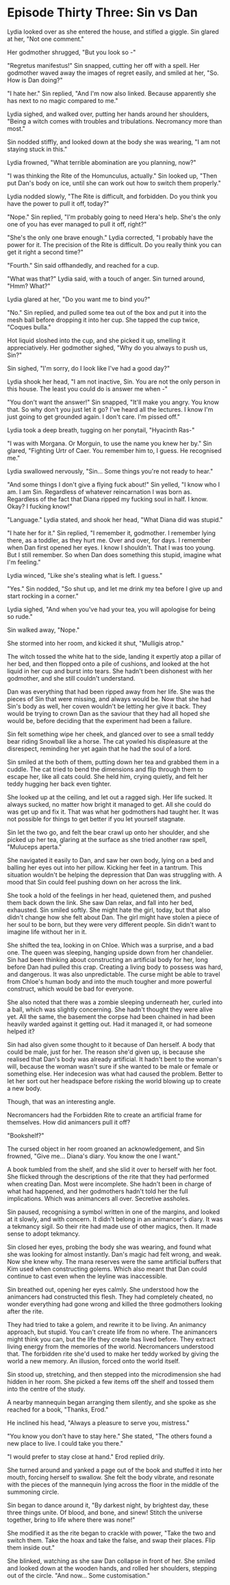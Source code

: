 # Episode Thirty Three: Sin vs Dan

Lydia looked over as she entered the house, and stifled a giggle. Sin glared at her, "Not one comment."

Her godmother shrugged, "But you look so -"

"Regretus manifestus!" Sin snapped, cutting her off with a spell. Her godmother waved away the images of regret easily, and smiled at her, "So. How is Dan doing?"

"I hate her." Sin replied, "And I'm now also linked. Because apparently she has next to no magic compared to me."

Lydia sighed, and walked over, putting her hands around her shoulders, "Being a witch comes with troubles and tribulations. Necromancy more than most."

Sin nodded stiffly, and looked down at the body she was wearing, "I am not staying stuck in this."

Lydia frowned, "What terrible abomination are you planning, now?"

"I was thinking the Rite of the Homunculus, actually." Sin looked up, "Then put Dan's body on ice, until she can work out how to switch them properly."

Lydia nodded slowly, "The Rite is difficult, and forbidden. Do you think you have the power to pull it off, today?"

"Nope." Sin replied, "I'm probably going to need Hera's help. She's the only one of you has ever managed to pull it off, right?"

"She's the only one brave enough." Lydia corrected, "I probably have the power for it. The precision of the Rite is difficult. Do you really think you can get it right a second time?"

"Fourth." Sin said offhandedly, and reached for a cup.

"What was that?" Lydia said, with a touch of anger. Sin turned around, "Hmm? What?"

Lydia glared at her, "Do you want me to bind you?"

"No." Sin replied, and pulled some tea out of the box and put it into the mesh ball before dropping it into her cup. She tapped the cup twice, "Coques bulla."

Hot liquid sloshed into the cup, and she picked it up, smelling it appreciatively. Her godmother sighed, "Why do you always to push us, Sin?"

Sin sighed, "I'm sorry, do I look like I've had a good day?"

Lydia shook her head, "I am not inactive, Sin. You are not the only person in this house. The least you could do is answer me when -"

"You don't want the answer!" Sin snapped, "It'll make you angry. You know that. So why don't you just let it go? I've heard all the lectures. I know I'm just going to get grounded again. I don't care. I'm pissed off."

Lydia took a deep breath, tugging on her ponytail, "Hyacinth Ras-"

"I was with Morgana. Or Morguin, to use the name you knew her by." Sin glared, "Fighting Urtr of Caer. You remember him to, I guess. He recognised me."

Lydia swallowed nervously, "Sin... Some things you're not ready to hear."

"And some things I don't give a flying fuck about!" Sin yelled, "I know who I am. I am Sin. Regardless of whatever reincarnation I was born as. Regardless of the fact that Diana ripped my fucking soul in half. I know. Okay? I fucking know!"

"Language." Lydia stated, and shook her head, "What Diana did was stupid."

"I hate her for it." Sin replied, "I remember it, godmother. I remember lying there, as a toddler, as they hurt me. Over and over, for days. I remember when Dan first opened her eyes. I know I shouldn't. That I was too young. But I still remember. So when Dan does something this stupid, imagine what I'm feeling."

Lydia winced, "Like she's stealing what is left. I guess."

"Yes." Sin nodded, "So shut up, and let me drink my tea before I give up and start rocking in a corner."

Lydia sighed, "And when you've had your tea, you will apologise for being so rude."

Sin walked away, "Nope."

She stormed into her room, and kicked it shut, "Mulligis atrop."

The witch tossed the white hat to the side, landing it expertly atop a pillar of her bed, and then flopped onto a pile of cushions, and looked at the hot liquid in her cup and burst into tears. She hadn't been dishonest with her godmother, and she still couldn't understand.

Dan was everything that had been ripped away from her life. She was the pieces of Sin that were missing, and always would be. Now that she had Sin's body as well, her coven wouldn't be letting her give it back. They would be trying to crown Dan as the saviour that they had all hoped she would be, before deciding that the experiment had been a failure.

Sin felt something wipe her cheek, and glanced over to see a small teddy bear riding Snowball like a horse. The cat yowled his displeasure at the disrespect, reminding her yet again that he had the soul of a lord.

Sin smiled at the both of them, putting down her tea and grabbed them in a cuddle. The cat tried to bend the dimensions and flip through them to escape her, like all cats could. She held him, crying quietly, and felt her teddy hugging her back even tighter.

She looked up at the ceiling, and let out a ragged sigh. Her life sucked. It always sucked, no matter how bright it managed to get. All she could do was get up and fix it. That was what her godmothers had taught her. It was not possible for things to get better if you let yourself stagnate.

Sin let the two go, and felt the bear crawl up onto her shoulder, and she picked up her tea, glaring at the surface as she tried another raw spell, "Muluceps aperta."

She navigated it easily to Dan, and saw her own body, lying on a bed and balling her eyes out into her pillow. Kicking her feet in a tantrum. This situation wouldn't be helping the depression that Dan was struggling with. A mood that Sin could feel pushing down on her across the link.

She took a hold of the feelings in her head, quietened them, and pushed them back down the link. She saw Dan relax, and fall into her bed, exhausted. Sin smiled softly. She might hate the girl, today, but that also didn't change how she felt about Dan. The girl might have stolen a piece of her soul to be born, but they were very different people. Sin didn't want to imagine life without her in it.

She shifted the tea, looking in on Chloe. Which was a surprise, and a bad one. The queen was sleeping, hanging upside down from her chandelier. Sin had been thinking about constructing an artificial body for her, long before Dan had pulled this crap. Creating a living body to possess was hard, and dangerous. It was also unpredictable. The curse might be able to travel from Chloe's human body and into the much tougher and more powerful construct, which would be bad for everyone.

She also noted that there was a zombie sleeping underneath her, curled into a ball, which was slightly concerning. She hadn't thought they were alive yet. All the same, the basement the corpse had been chained in had been heavily warded against it getting out. Had it managed it, or had someone helped it?

Sin had also given some thought to it because of Dan herself. A body that could be male, just for her. The reason she'd given up, is because she realised that Dan's body was already artificial. It hadn't bent to the woman's will, because the woman wasn't sure if she wanted to be male or female or something else. Her indecesion was what had caused the problem. Better to let her sort out her headspace before risking the world blowing up to create a new body.

Though, that was an interesting angle.

Necromancers had the Forbidden Rite to create an artificial frame for themselves. How did animancers pull it off?

"Bookshelf?"

The cursed object in her room groaned an acknowledgement, and Sin frowned, "Give me... Diana's diary. You know the one I want."

A book tumbled from the shelf, and she slid it over to herself with her foot. She flicked through the descriptions of the rite that they had performed when creating Dan. Most were incomplete. She hadn't been in charge of what had happened, and her godmothers hadn't told her the full implications. Which was animancers all over. Secretive assholes.

Sin paused, recognising a symbol written in one of the margins, and looked at it slowly, and with concern. It didn't belong in an animancer's diary. It was a tekmancy sigil. So their rite had made use of other magics, then. It made sense to adopt tekmancy.

Sin closed her eyes, probing the body she was wearing, and found what she was looking for almost instantly. Dan's magic had felt wrong, and weak. Now she knew why. The mana reserves were the same artificial buffers that Kim used when constructing golems. Which also meant that Dan could continue to cast even when the leyline was inaccessible.

Sin breathed out, opening her eyes calmly. She understood how the animancers had constructed this flesh. They had completely cheated, no wonder everything had gone wrong and killed the three godmothers looking after the rite.

They had tried to take a golem, and rewrite it to be living. An animancy approach, but stupid. You can't create life from no where. The animancers might think you can, but the life they create has lived before. They extract living energy from the memories of the world. Necromancers understood that. The forbidden rite she'd used to make her teddy worked by giving the world a new memory. An illusion, forced onto the world itself.

Sin stood up, stretching, and then stepped into the microdimension she had hidden in her room. She picked a few items off the shelf and tossed them into the centre of the study.

A nearby mannequin began arranging them silently, and she spoke as she reached for a book, "Thanks, Erod."

He inclined his head, "Always a pleasure to serve you, mistress."

"You know you don't have to stay here." She stated, "The others found a new place to live. I could take you there."

"I would prefer to stay close at hand." Erod replied drily.

She turned around and yanked a page out of the book and stuffed it into her mouth, forcing herself to swallow. She felt the body vibrate, and resonate with the pieces of the mannequin lying across the floor in the middle of the summoning circle.

Sin began to dance around it, "By darkest night, by brightest day, these three things unite. Of blood, and bone, and sinew! Stitch the universe together, bring to life where there was none!"

She modified it as the rite began to crackle with power, "Take the two and switch them. Take the hoax and take the false, and swap their places. Flip them inside out."

She blinked, watching as she saw Dan collapse in front of her. She smiled and looked down at the wooden hands, and rolled her shoulders, stepping out of the circle. "And now... Some customisation."
